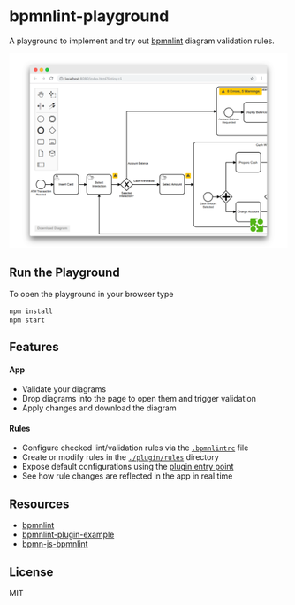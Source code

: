 # bpmnlint-playground

A playground to implement and try out [bpmnlint](https://github.com/bpmn-io/bpmnlint) diagram validation rules.

![playground](./docs/screenshot.png)


## Run the Playground

To open the playground in your browser type

```
npm install
npm start
```


## Features

#### App

* Validate your diagrams
* Drop diagrams into the page to open them and trigger validation
* Apply changes and download the diagram

#### Rules

* Configure checked lint/validation rules via the [`.bpmnlintrc`](.bpmnlintrc) file
* Create or modify rules in the [`./plugin/rules`](./plugin/rules) directory
* Expose default configurations using the [plugin entry point](./plugin/index.js)
* See how rule changes are reflected in the app in real time


## Resources

* [bpmnlint](https://github.com/bpmn-io/bpmnlint)
* [bpmnlint-plugin-example](https://github.com/bpmn-io/bpmnlint-plugin-example)
* [bpmn-js-bpmnlint](https://github.com/bpmn-io/bpmn-js-bpmnlint)


## License

MIT
